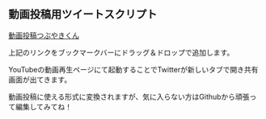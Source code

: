 ## 動画投稿用ツイートスクリプト

[動画投稿つぶやきくん](TARGET)

上記のリンクをブックマークバーにドラッグ＆ドロップで追加します。

YouTubeの動画再生ページにて起動することでTwitterが新しいタブで開き共有画面が出てきます。

動画投稿に使える形式に変換されますが、気に入らない方はGithubから頑張って編集してみてね！

